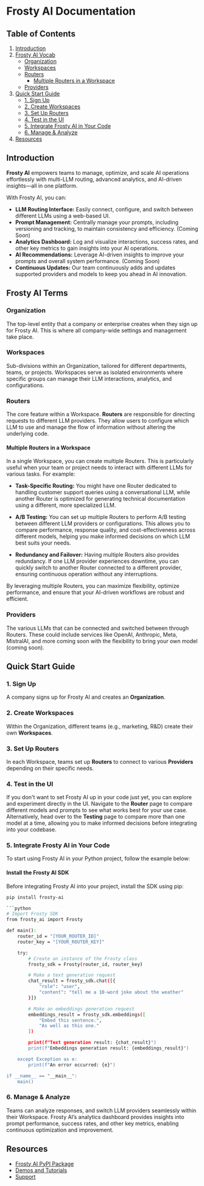# Frosty AI Documentation

## Table of Contents

1. [Introduction](#introduction)
2. [Frosty AI Vocab](#frosty-ai-vocab)
   - [Organization](#organization)
   - [Workspaces](#workspaces)
   - [Routers](#routers)
     - [Multiple Routers in a Workspace](#multiple-routers-in-a-workspace)
   - [Providers](#providers)
3. [Quick Start Guide](#quick-start-guide)
   - [1. Sign Up](#1-sign-up)
   - [2. Create Workspaces](#2-create-workspaces)
   - [3. Set Up Routers](#3-set-up-routers)
   - [4. Test in the UI](#4-test-in-the-ui)
   - [5. Integrate Frosty AI in Your Code](#5-integrate-frosty-ai-in-your-code)
   - [6. Manage & Analyze](#6-manage--analyze)
4. [Resources](#resources)

## Introduction

**Frosty AI** empowers teams to manage, optimize, and scale AI operations effortlessly with multi-LLM routing, advanced analytics, and AI-driven insights—all in one platform. 

With Frosty AI, you can:

- **LLM Routing Interface:** Easily connect, configure, and switch between different LLMs using a web-based UI.
- **Prompt Management:** Centrally manage your prompts, including versioning and tracking, to maintain consistency and efficiency. (Coming Soon)
- **Analytics Dashboard:** Log and visualize interactions, success rates, and other key metrics to gain insights into your AI operations.
- **AI Recommendations:** Leverage AI-driven insights to improve your prompts and overall system performance. (Coming Soon)
- **Continuous Updates:** Our team continuously adds and updates supported providers and models to keep you ahead in AI innovation.

## Frosty AI Terms

### Organization

The top-level entity that a company or enterprise creates when they sign up for Frosty AI. This is where all company-wide settings and management take place.

### Workspaces

Sub-divisions within an Organization, tailored for different departments, teams, or projects. Workspaces serve as isolated environments where specific groups can manage their LLM interactions, analytics, and configurations.

### Routers

The core feature within a Workspace. **Routers** are responsible for directing requests to different LLM providers. They allow users to configure which LLM to use and manage the flow of information without altering the underlying code.

#### Multiple Routers in a Workspace

In a single Workspace, you can create multiple Routers. This is particularly useful when your team or project needs to interact with different LLMs for various tasks. For example:

- **Task-Specific Routing:** You might have one Router dedicated to handling customer support queries using a conversational LLM, while another Router is optimized for generating technical documentation using a different, more specialized LLM.
  
- **A/B Testing:** You can set up multiple Routers to perform A/B testing between different LLM providers or configurations. This allows you to compare performance, response quality, and cost-effectiveness across different models, helping you make informed decisions on which LLM best suits your needs.

- **Redundancy and Failover:** Having multiple Routers also provides redundancy. If one LLM provider experiences downtime, you can quickly switch to another Router connected to a different provider, ensuring continuous operation without any interruptions.

By leveraging multiple Routers, you can maximize flexibility, optimize performance, and ensure that your AI-driven workflows are robust and efficient.

### Providers

The various LLMs that can be connected and switched between through Routers. These could include services like OpenAI, Anthropic, Meta, MistralAI, and more coming soon with the flexibility to bring your own model (coming soon).

## Quick Start Guide

### 1. Sign Up

A company signs up for Frosty AI and creates an **Organization**.

### 2. Create Workspaces

Within the Organization, different teams (e.g., marketing, R&D) create their own **Workspaces**.

### 3. Set Up Routers

In each Workspace, teams set up **Routers** to connect to various **Providers** depending on their specific needs.

### 4. Test in the UI

If you don't want to set Frosty AI up in your code just yet, you can explore and experiment directly in the UI. Navigate to the **Router** page to compare different models and prompts to see what works best for your use case. Alternatively, head over to the **Testing** page to compare more than one model at a time, allowing you to make informed decisions before integrating into your codebase.

### 5. Integrate Frosty AI in Your Code
To start using Frosty AI in your Python project, follow the example below:

#### Install the Frosty AI SDK
Before integrating Frosty AI into your project, install the SDK using pip:

```bash
pip install frosty-ai

```python
# Import Frosty SDK
from frosty_ai import Frosty

def main():
    router_id = "[YOUR_ROUTER_ID]"
    router_key = "[YOUR_ROUTER_KEY]"

    try:
        # Create an instance of the Frosty class
        frosty_sdk = Frosty(router_id, router_key)

        # Make a text generation request
        chat_result = frosty_sdk.chat([{
            "role": "user", 
            "content": "tell me a 10-word joke about the weather"
        }])

        # Make an embeddings generation request
        embeddings_result = frosty_sdk.embeddings([
            "Embed this sentence.", 
            "As well as this one."
        ])

        print(f"Text generation result: {chat_result}")
        print(f"Embeddings generation result: {embeddings_result}")

    except Exception as e:
        print(f"An error occurred: {e}")

if __name__ == "__main__":
    main()
```

### 6. Manage & Analyze

Teams can analyze responses, and switch LLM providers seamlessly within their Workspace. Frosty AI’s analytics dashboard provides insights into prompt performance, success rates, and other key metrics, enabling continuous optimization and improvement.

## Resources

- [Frosty AI PyPI Package](https://pypi.org/project/frosty-ai/)
- [Demos and Tutorials](#)
- [Support](https://github.com/brittmmorris/frosty-ai-docs/issues)
